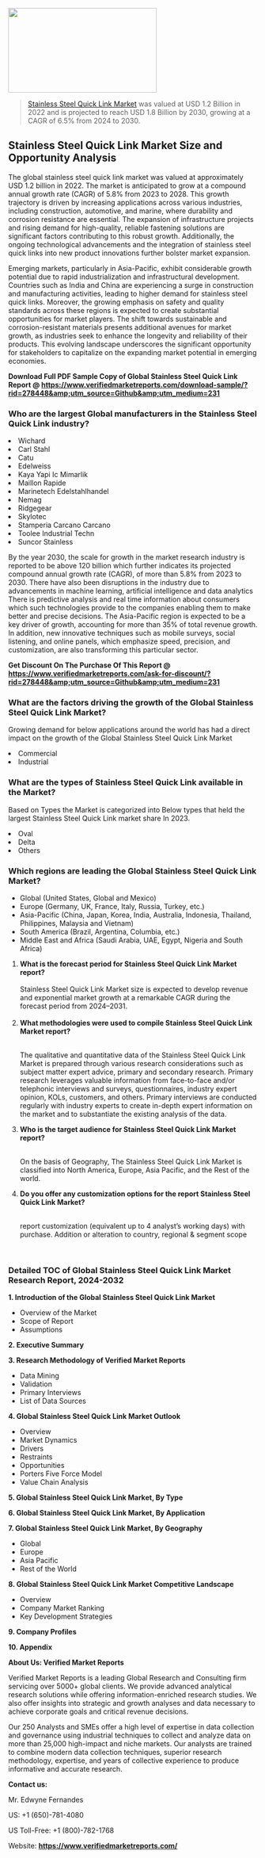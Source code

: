 <img src="https://ffe5etoiles.com/wp-content/uploads/2024/12/MST1-300x171.png" alt="" width="300" height="171" class="alignnone size-medium wp-image-20088" /><blockquote><p><p><a href="https://www.verifiedmarketreports.com/download-sample/?rid=278448&utm_source=Github&utm_medium=231" target="_blank">Stainless Steel Quick Link Market</a> was valued at USD 1.2 Billion in 2022 and is projected to reach USD 1.8 Billion by 2030, growing at a CAGR of 6.5% from 2024 to 2030.</p></blockquote><p><h2>Stainless Steel Quick Link Market Size and Opportunity Analysis</h2> <p>The global stainless steel quick link market was valued at approximately USD 1.2 billion in 2022. The market is anticipated to grow at a compound annual growth rate (CAGR) of 5.8% from 2023 to 2028. This growth trajectory is driven by increasing applications across various industries, including construction, automotive, and marine, where durability and corrosion resistance are essential. The expansion of infrastructure projects and rising demand for high-quality, reliable fastening solutions are significant factors contributing to this robust growth. Additionally, the ongoing technological advancements and the integration of stainless steel quick links into new product innovations further bolster market expansion.</p> <p>Emerging markets, particularly in Asia-Pacific, exhibit considerable growth potential due to rapid industrialization and infrastructural development. Countries such as India and China are experiencing a surge in construction and manufacturing activities, leading to higher demand for stainless steel quick links. Moreover, the growing emphasis on safety and quality standards across these regions is expected to create substantial opportunities for market players. The shift towards sustainable and corrosion-resistant materials presents additional avenues for market growth, as industries seek to enhance the longevity and reliability of their products. This evolving landscape underscores the significant opportunity for stakeholders to capitalize on the expanding market potential in emerging economies.</p> </p><p class=""><strong>Download Full PDF Sample Copy of Global Stainless Steel Quick Link Report @ <a href="https://www.verifiedmarketreports.com/download-sample/?rid=278448&amp;utm_source=Github&amp;utm_medium=231" target="_blank">https://www.verifiedmarketreports.com/download-sample/?rid=278448&amp;utm_source=Github&amp;utm_medium=231</a></strong></p><h3 id="" class="">Who are the largest Global manufacturers in the Stainless Steel Quick Link industry?</h3><p><li>Wichard</li><li> Carl Stahl</li><li> Catu</li><li> Edelweiss</li><li> Kaya Yapi Ic Mimarlik</li><li> Maillon Rapide</li><li> Marinetech Edelstahlhandel</li><li> Nemag</li><li> Ridgegear</li><li> Skylotec</li><li> Stamperia Carcano Carcano</li><li> Toolee Industrial Techn</li><li> Suncor Stainless</li></p><div class=""><div class="" dir="" data-message-author-role="" data-message-id="" data-message-model-slug=""><div class=""><div class=""><div class=""><div class="" dir="" data-message-author-role="" data-message-id="" data-message-model-slug=""><div class=""><div class=""><p>By the year 2030, the scale for growth in the market research industry is reported to be above 120 billion which further indicates its projected compound annual growth rate (CAGR), of more than 5.8% from 2023 to 2030. There have also been disruptions in the industry due to advancements in machine learning, artificial intelligence and data analytics There is predictive analysis and real time information about consumers which such technologies provide to the companies enabling them to make better and precise decisions. The Asia-Pacific region is expected to be a key driver of growth, accounting for more than 35% of total revenue growth. In addition, new innovative techniques such as mobile surveys, social listening, and online panels, which emphasize speed, precision, and customization, are also transforming this particular sector.</p><p><strong>Get Discount On The Purchase Of This Report @&nbsp; <a href="https://www.verifiedmarketreports.com/ask-for-discount/?rid=278448&amp;utm_source=Github&amp;utm_medium=231" target="_blank">https://www.verifiedmarketreports.com/ask-for-discount/?rid=278448&amp;utm_source=Github&amp;utm_medium=231</a></strong></p></div></div></div></div></div></div></div></div><h3 id="" class="">What are the factors driving the growth of the Global Stainless Steel Quick Link Market?</h3><p id="" class="">Growing demand for below applications around the world has had a direct impact on the growth of the Global Stainless Steel Quick Link Market</p><p id="" class=""><li>Commercial</li><li> Industrial</li></p><h3 id="" class="">What are the types of Stainless Steel Quick Link available in the Market?</h3><p id="" class="">Based on Types the Market is categorized into Below types that held the largest Stainless Steel Quick Link market share In 2023.</p><p id="" class=""><li>Oval</li><li> Delta</li><li> Others</li></p><h3 id="" class="">Which regions are leading the Global Stainless Steel Quick Link Market?</h3><ul><li>Global (United States, Global and Mexico)</li><li>Europe (Germany, UK, France, Italy, Russia, Turkey, etc.)</li><li>Asia-Pacific (China, Japan, Korea, India, Australia, Indonesia, Thailand, Philippines, Malaysia and Vietnam)</li><li>South America (Brazil, Argentina, Columbia, etc.)</li><li>Middle East and Africa (Saudi Arabia, UAE, Egypt, Nigeria and South Africa)</li></ul><p><ol><li><strong>What is the forecast period for Stainless Steel Quick Link Market report?<br /></strong><br /><span data-sheets-root="1" data-sheets-value="{&quot;1&quot;:2,&quot;2&quot;:&quot;XXXX size is expected to develop revenue and exponential market growth at a remarkable CAGR during the forecast period from 2024&ndash;2030.&quot;}" data-sheets-userformat="{&quot;2&quot;:12674,&quot;4&quot;:{&quot;1&quot;:2,&quot;2&quot;:16776960},&quot;10&quot;:2,&quot;11&quot;:0,&quot;15&quot;:&quot;Arial&quot;,&quot;16&quot;:12}">Stainless Steel Quick Link Market size is expected to develop revenue and exponential market growth at a remarkable CAGR during the forecast period from 2024&ndash;2031.</span><br /><br /></li><li><strong>What methodologies were used to compile Stainless Steel Quick Link Market report?<br /><br /></strong><p>The qualitative and quantitative data of the&nbsp;Stainless Steel Quick Link Market is prepared through various research considerations such as subject matter expert advice, primary and secondary research. Primary research leverages valuable information from face-to-face and/or telephonic interviews and surveys, questionnaires, industry expert opinion, KOLs, customers, and others. Primary interviews are conducted regularly with industry experts to create in-depth expert information on the market and to substantiate the existing analysis of the data.&nbsp;</p></li><li><strong>Who is the target audience for Stainless Steel Quick Link Market report?<br /><br /></strong><p>On the basis of Geography, The&nbsp;Stainless Steel Quick Link Market is classified into North America, Europe, Asia Pacific, and the Rest of the world.</p></li><li><strong>Do you offer any customization options for the report Stainless Steel Quick Link Market?<br /><br /></strong><p>report customization (equivalent up to 4 analyst&rsquo;s working days) with purchase. Addition or alteration to country, regional &amp; segment scope</p><p>&nbsp;</p></li></ol></p><h3 id="" class="">Detailed TOC of Global Stainless Steel Quick Link Market Research Report, 2024-2032</h3><p id="" class=""><strong>1. Introduction of the Global Stainless Steel Quick Link Market</strong></p><ul><li>Overview of the Market</li><li>Scope of Report</li><li>Assumptions</li></ul><p id="" class=""><strong>2. Executive Summary</strong></p><p id="" class=""><strong>3. Research Methodology of&nbsp;Verified Market Reports</strong></p><ul><li>Data Mining</li><li>Validation</li><li>Primary Interviews</li><li>List of Data Sources</li></ul><p id="" class=""><strong>4. Global Stainless Steel Quick Link Market Outlook</strong></p><ul><li>Overview</li><li>Market Dynamics</li><li>Drivers</li><li>Restraints</li><li>Opportunities</li><li>Porters Five Force Model</li><li>Value Chain Analysis</li></ul><p id="" class=""><strong>5. Global Stainless Steel Quick Link Market, By&nbsp;Type</strong></p><p id="" class=""><strong>6. Global Stainless Steel Quick Link Market, By Application</strong></p><p id="" class=""><strong>7. Global Stainless Steel Quick Link Market, By Geography</strong></p><ul><li>Global</li><li>Europe</li><li>Asia Pacific</li><li>Rest of the World</li></ul><p id="" class=""><strong>8. Global Stainless Steel Quick Link Market Competitive Landscape</strong></p><ul><li>Overview</li><li>Company Market Ranking</li><li>Key Development Strategies</li></ul><p id="" class=""><strong>9. Company Profiles</strong></p><p id="" class=""><strong>10. Appendix</strong></p><p id="" class=""><strong>About Us: Verified Market Reports</strong></p><p id="" class="">Verified Market Reports is a leading Global Research and Consulting firm servicing over 5000+ global clients. We provide advanced analytical research solutions while offering information-enriched research studies. We also offer insights into strategic and growth analyses and data necessary to achieve corporate goals and critical revenue decisions.</p><p id="" class="">Our 250 Analysts and SMEs offer a high level of expertise in data collection and governance using industrial techniques to collect and analyze data on more than 25,000 high-impact and niche markets. Our analysts are trained to combine modern data collection techniques, superior research methodology, expertise, and years of collective experience to produce informative and accurate research.</p><p id="" class=""><strong>Contact us:</strong></p><p id="" class="">Mr. Edwyne Fernandes</p><p id="" class="">US: +1 (650)-781-4080</p><p id="" class="">US Toll-Free: +1 (800)-782-1768</p><p id="" class="">Website: <a target="" data-test-app-aware-link=""><strong>https://www.verifiedmarketreports.com/</strong></a></p>
